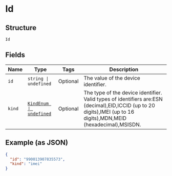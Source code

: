 
# Id

## Structure

`Id`

## Fields

| Name | Type | Tags | Description |
|  --- | --- | --- | --- |
| `id` | `string \| undefined` | Optional | The value of the device identifier. |
| `kind` | [`KindEnum \| undefined`](../../doc/models/kind-enum.md) | Optional | The type of the device identifier. Valid types of identifiers are:ESN (decimal),EID,ICCID (up to 20 digits),IMEI (up to 16 digits),MDN,MEID (hexadecimal),MSISDN. |

## Example (as JSON)

```json
{
  "id": "990013907835573",
  "kind": "imei"
}
```

